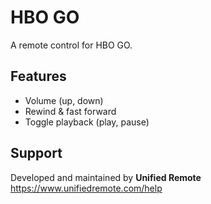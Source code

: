 # HBO GO
A remote control for HBO GO.

## Features
*  Volume (up, down)
*  Rewind & fast forward
*  Toggle playback (play, pause)

## Support
Developed and maintained by **Unified Remote**  
https://www.unifiedremote.com/help
